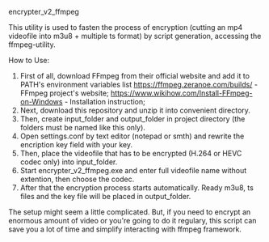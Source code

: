 encrypter_v2_ffmpeg

This utility is used to fasten the process of encryption (cutting an mp4 videofile into m3u8 + multiple ts format)
by script generation, accessing the ffmpeg-utility. 

How to Use:
1. First of all, download FFmpeg from their official website and add it to PATH's environment variables list
https://ffmpeg.zeranoe.com/builds/ - FFmpeg project's website;
https://www.wikihow.com/Install-FFmpeg-on-Windows - Installation instruction;
2. Next, download this repository and unzip it into convenient directory. 
3. Then, create input_folder and output_folder in project directory (the folders must be named like this only).
4. Open settings.conf by text editor (notepad or smth) and rewrite the encription key field with your key.
5. Then, place the videofile that has to be encrypted (H.264 or HEVC codec only) into input_folder. 
6. Start encrypter_v2_ffmpeg.exe and enter full videofile name without extention, 
then choose the codec.
7. After that the encryption process starts automatically. Ready m3u8, ts files and the key file will be placed in output_folder.

The setup might seem a little complicated. But, if you need to encrypt an enormous amount of video or you're going to do it regulary, this script can save you a lot of time and simplify interacting with ffmpeg framework.
